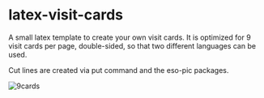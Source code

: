 latex-visit-cards
====================

A small latex template to create your own visit cards. It is optimized for 9
visit cards per page, double-sided, so that two different languages can be used.

Cut lines are created via put command and the eso-pic packages.

![9cards](https://raw.githubusercontent.com/orthez/latex-visit-cards/master/images/two_side_nine_cards.png)
